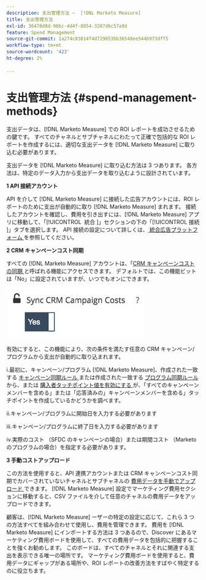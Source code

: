 ```yaml
---
description: 支出管理方法 –  [!DNL Marketo Measure]
title: 支出管理方法
exl-id: 36478d8d-986c-4d4f-8854-3287d6c57a9d
feature: Spend Management
source-git-commit: 1a274c83814f4d729053bb36548ee544b973dff5
workflow-type: tm+mt
source-wordcount: '423'
ht-degree: 2%

---
```


# 支出管理方法 {#spend-management-methods}

支出データは、[!DNL Marketo Measure] での ROI レポートを成功させるための鍵です。 すべてのチャネルとサブチャネルにわたって正確で包括的な ROI レポートを作成するには、適切な支出データを [!DNL Marketo Measure] に取り込む必要があります。

支出データを [!DNL Marketo Measure] に取り込む方法は 3 つあります。 各方法は、特定のデータ入力から支出データを取り込むように設計されています。

**1 API 接続アカウント**

API を介して [!DNL Marketo Measure] に接続した広告アカウントには、ROI レポートのために支出が自動的に取り [!DNL Marketo Measure] まれます。 接続したアカウントを確認し、費用を引き出すには、[!DNL Marketo Measure] アプリに移動して、「[!UICONTROL &#x200B; 統合 &#x200B;]」セクションの下の「[!UICONTROL &#x200B; 接続 &#x200B;]」タブを選択します。 API 接続の設定について詳しくは、[ 統合広告プラットフォーム ](/help/api-connections/utilizing-marketo-measures-api-connections/integrated-ad-platforms.md#how-to-connect-ad-platforms) を参照してください。

**2 CRM キャンペーンコスト同期**

すべての [!DNL Marketo Measure] アカウントは、「[CRM キャンペーンコストの同期 ](/help/marketing-spend/spend-management/crm-campaign-costs.md#availability) と呼ばれる機能にアクセスできます。 デフォルトでは、この機能ビットは「No」に設定されていますが、いつでもオンにできます。

![](assets/spend-management-methods-1.png)

有効にすると、この機能により、次の条件を満たす任意の CRM キャンペーン/プログラムから支出が自動的に取り込まれます。

i.最初に、キャンペーン/プログラム [!DNL Marketo Measure]、作成された一致する [ キャンペーン同期ルール ](/help/channel-tracking-and-setup/offline-channels/custom-campaign-sync.md) または作成された一致する [ プログラム同期ルール ](/help/marketo-measure-and-marketo/marketo-measure-integrations-with-marketo/marketo-engage-programs-integration.md) から、または [ 購入者タッチポイント値を有効にする ](/help/channel-tracking-and-setup/offline-channels/legacy-processes/syncing-offline-campaigns.md#how-to-create-a-campaign-and-sync-buyer-touchpoints) が、「すべてのキャンペーンメンバーを含める」または「応答済みの」キャンペーンメンバーを含める」タッチポイントを作成しているかどうかを調べます。

ii.キャンペーン/プログラムに開始日を入力する必要があります

iii.キャンペーン/プログラムに終了日を入力する必要があります

iv.実際のコスト （SFDC のキャンペーンの場合）または期間コスト （Marketoのプログラムの場合）を指定する必要があります。

**3 手動コストアップロード**

この方法を使用すると、API 連携アカウントまたは CRM キャンペーンコスト同期でカバーされていないチャネルとサブチャネルの [ 費用データを手動でアップロード ](/help/marketing-spend/spend-management/marketing-channel-costs.md#uploading-marketing-costs) できます。 [!DNL Marketo Measure] 設定でマーケティング費用セクションに移動すると、CSV ファイルを介して任意のチャネルの費用データをアップロードできます。

顧客は、[!DNL Marketo Measure] ーザーの特定の設定に応じて、これら 3 つの方法すべてを組み合わせて使用し、費用を管理できます。 費用を [!DNL Marketo Measure] にインポートする方法は 3 つあるので、Discover にあるマーケティング費用ボードを使用して、すべての費用データを包括的に把握することを強くお勧めします。 このボードは、すべてのチャネルとそれに関連する支出を表示できる唯一の場所です。 マーケティング費用ボードを使用すると、費用データにギャップがある場所や、ROI レポートの改善方法をすばやく特定するのに役立ちます。

